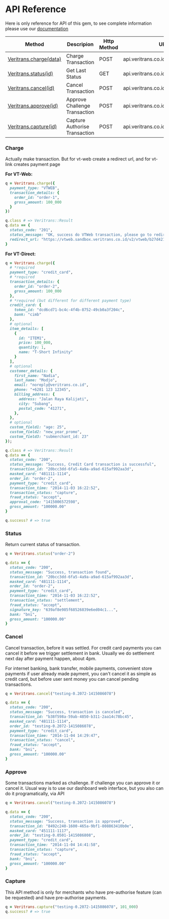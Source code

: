 # API Reference

Here is only reference for API of this gem, to see complete information
please use our [documentation](http://docs.veritrans.co.id/sandbox/introduction.html)


<table>
  <thead>
    <tr>
      <th>Method</th>
      <th>Descripion</th>
      <th>Http Method</th>
      <th>URL</th>
    </tr>
  </thead>

  <tbody>
    <tr>
      <td><a href="#charge">Veritrans.charge(data)</a></td>
      <td>Charge Transaction</td>
      <td>POST</td>
      <td>api.veritrans.co.id/v2/charge</td>
    </tr>
    <tr>
      <td><a href="#status">Veritrans.status(id)</a></td>
      <td>Get Last Status</td>
      <td>GET</td>
      <td>api.veritrans.co.id/v2/{id}/status</td>
    </tr>
    <tr>
      <td><a href="#cancel">Veritrans.cancel(id)</a></td>
      <td>Cancel Transaction</td>
      <td>POST</td>
      <td>api.veritrans.co.id/v2/{id}/cancel</td>
    </tr>
    <tr>
      <td><a href="#approve">Veritrans.approve(id)</a></td>
      <td>Approve Challenge Transaction</td>
      <td>POST</td>
      <td>api.veritrans.co.id/v2/{id}/approve</td>
    </tr>
    <tr>
      <td><a href="#capture">Veritrans.capture(id)</a></td>
      <td>Capture Authorise Transaction</td>
      <td>POST</td>
      <td>api.veritrans.co.id/v2/{id}/capture</td>
    </tr>
  </tbody>
</table>


### <a name="charge"></a> Charge

Actually make transaction. But for vt-web create a redirect url, and for vt-link creates payment page

**For VT-Web:**

```ruby
q = Veritrans.charge({
  payment_type: "VTWEB",
  transaction_details: {
    order_id: "order-1",
    gross_amount: 100_000
  }
})

q.class # => Veritrans::Result
q.data == {
  status_code: "201",
  status_message: "OK, success do VTWeb transaction, please go to redirect_url",
  redirect_url: "https://vtweb.sandbox.veritrans.co.id/v2/vtweb/b27d421f-90ff-4427-83d2-fbe8acbbce89"
}
```

**For VT-Direct:**

```ruby
q = Veritrans.charge({
  # *required
  payment_type: "credit_card",
  # *required
  transaction_details: {
    order_id: "order-2",
    gross_amount: 100_000
  },
  # *required (but different for different payment type)
  credit_card: {
    token_id: "dcd6cd71-bc4c-4f4b-8752-49cb0a3f204c",
    bank: "cimb"
  },
  # optional
  item_details: [
    {
      id: "ITEM1",
      price: 100_000,
      quantity: 1,
      name: "T-Short Infinity"
    }
  ],
  # optional
  customer_details: {
    first_name: "Nadia",
    last_name: "Modjo",
    email: "noreply@veritrans.co.id",
    phone: "+6281 123 12345",
    billing_address: {
      address: "Jalan Raya Kalijati",
      city: "Subang",
      postal_code: "41271",
    },
  },
  # optional
  custom_field1: "age: 25",
  custom_field2: "new_year_promo",
  custom_field3: "submerchant_id: 23"
});

q.class # => Veritrans::Result
q.data == {
  status_code: "200",
  status_message: "Success, Credit Card transaction is successful",
  transaction_id: "20bcc3dd-6fa5-4a9a-a9ad-615af992aa3d", 
  masked_card: "481111-1114",
  order_id: "order-2",
  payment_type: "credit_card",
  transaction_time: "2014-11-03 16:22:52",
  transaction_status: "capture",
  fraud_status: "accept",
  approval_code: "1415006572598",
  gross_amount: "100000.00"
}

q.success? # => true
```


### <a name="status"></a> Status

Return current status of transaction.

```ruby
q = Veritrans.status("order-2")

q.data == {
  status_code: "200",
  status_message: "Success, transaction found",
  transaction_id: "20bcc3dd-6fa5-4a9a-a9ad-615af992aa3d",
  masked_card: "481111-1114",
  order_id: "order-2",
  payment_type: "credit_card",
  transaction_time: "2014-11-03 16:22:52",
  transaction_status: "settlement",
  fraud_status: "accept",
  signature_key: "639af8e985f68526839e6ed04c1...",
  bank: "bni",
  gross_amount: "100000.00"
}
```


### <a name="cancel"></a> Cancel

Cancel transaction, before it was settled. For credit card payments you can cancel it before we trigger settlement in bank.
Usually we do settlement next day after payment happen, about 4pm.

For internet banking, bank transfer, mobile payments, convenient store payments if user already made payment,
you can't cancel it as simple as credit card, but before user sent money you can cancel pending transactions.

```ruby
q = Veritrans.cancel("testing-0.2072-1415086078")

q.data == {
  status_code: "200",
  status_message: "Success, transaction is canceled",
  transaction_id: "b38f598a-59ab-4850-b311-2aa14c78bc45",
  masked_card: "481111-1114",
  order_id: "testing-0.2072-1415086078",
  payment_type: "credit_card",
  transaction_time: "2014-11-04 14:29:47",
  transaction_status: "cancel",
  fraud_status: "accept",
  bank: "bni",
  gross_amount: "100000.00"
}
```


### <a name="approve"></a> Approve

Some transactions marked as challenge. If challenge you can approve it or cancel it. Usual way is to use our dashboard web interface,
but you also can do it programatically, via API

```ruby
q = Veritrans.cancel("testing-0.2072-1415086078")

q.data == {
  status_code: "200",
  status_message: "Success, transaction is approved",
  transaction_id: "8492c240-1600-465a-9bf1-808863410b0e",
  masked_card: "451111-1117",
  order_id: "testing-0.0501-1415086808",
  payment_type: "credit_card",
  transaction_time: "2014-11-04 14:41:58",
  transaction_status: "capture",
  fraud_status: "accept",
  bank: "bni",
  gross_amount: "100000.00"
}
```


### <a name="capture"></a> Capture

This API method is only for merchants who have pre-authorise feature (can be requested) and have pre-authorise payments.

```ruby
q = Veritrans.capture("testing-0.2072-1415086078", 101_000)
q.success? # => true
```
